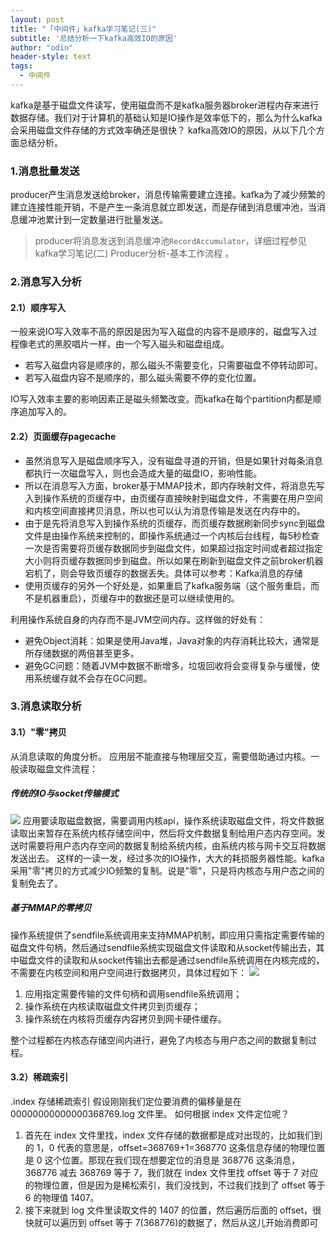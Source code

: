 ```yaml
---
layout: post
title: "「中间件」kafka学习笔记(三)"
subtitle: '总结分析一下kafka高效IO的原因'
author: "odin"
header-style: text
tags:
  - 中间件
---
```


kafka是基于磁盘文件读写，使用磁盘而不是kafka服务器broker进程内存来进行数据存储。我们对于计算机的基础认知是IO操作是效率低下的，那么为什么kafka会采用磁盘文件存储的方式效率确还是很快？
kafka高效IO的原因，从以下几个方面总结分析。

### 1.消息批量发送
producer产生消息发送给broker，消息传输需要建立连接。kafka为了减少频繁的建立连接性能开销，不是产生一条消息就立即发送，而是存储到消息缓冲池，当消息缓冲池累计到一定数量进行批量发送。
> producer将消息发送到消息缓冲池`RecordAccumulator`，详细过程参见kafka学习笔记(二) Producer分析-基本工作流程 。

### 2.消息写入分析
#### 2.1）顺序写入
一般来说IO写入效率不高的原因是因为写入磁盘的内容不是顺序的，磁盘写入过程像老式的黑胶唱片一样，由一个写入磁头和磁盘组成。
* 若写入磁盘内容是顺序的，那么磁头不需要变化，只需要磁盘不停转动即可。  
* 若写入磁盘内容不是顺序的，那么磁头需要不停的变化位置。

IO写入效率主要的影响因素正是磁头频繁改变。而kafka在每个partition内都是顺序追加写入的。

#### 2.2）页面缓存pagecache
* 虽然消息写入是磁盘顺序写入，没有磁盘寻道的开销，但是如果针对每条消息都执行一次磁盘写入，则也会造成大量的磁盘IO，影响性能。  
* 所以在消息写入方面，broker基于MMAP技术，即内存映射文件，将消息先写入到操作系统的页缓存中，由页缓存直接映射到磁盘文件，不需要在用户空间和内核空间直接拷贝消息，所以也可以认为消息传输是发送在内存中的。  
* 由于是先将消息写入到操作系统的页缓存，而页缓存数据刷新同步sync到磁盘文件是由操作系统来控制的，即操作系统通过一个内核后台线程，每5秒检查一次是否需要将页缓存数据同步到磁盘文件，如果超过指定时间或者超过指定大小则将页缓存数据同步到磁盘。所以如果在刷新到磁盘文件之前broker机器宕机了，则会导致页缓存的数据丢失。具体可以参考：Kafka消息的存储  
* 使用页缓存的另外一个好处是，如果重启了kafka服务端（这个服务重启，而不是机器重启），页缓存中的数据还是可以继续使用的。

利用操作系统自身的内存而不是JVM空间内存。这样做的好处有：
* 避免Object消耗：如果是使用Java堆，Java对象的内存消耗比较大，通常是所存储数据的两倍甚至更多。
* 避免GC问题：随着JVM中数据不断增多，垃圾回收将会变得复杂与缓慢，使用系统缓存就不会存在GC问题。

### 3.消息读取分析

#### 3.1）"零"拷贝
从消息读取的角度分析。
应用层不能直接与物理层交互，需要借助通过内核。一般读取磁盘文件流程：
##### 传统的IO与socket传输模式
![]({{site.baseurl}}/img/in-post/post-middleware/kafka_gaoxiao_usave.jpg)
应用要读取磁盘数据，需要调用内核api，操作系统读取磁盘文件，将文件数据读取出来暂存在系统内核存储空间中，然后将文件数据复制给用户态内存空间。发送时需要将用户态内存空间的数据复制给系统内核，由系统内核与网卡交互将数据发送出去。
这样的一读一发，经过多次的IO操作，大大的耗损服务器性能。kafka采用"零"拷贝的方式减少IO频繁的复制。说是"零"，只是将内核态与用户态之间的复制免去了。

##### 基于MMAP的零拷贝
操作系统提供了sendfile系统调用来支持MMAP机制，即应用只需指定需要传输的磁盘文件句柄，然后通过sendfile系统实现磁盘文件读取和从socket传输出去，其中磁盘文件的读取和从socket传输出去都是通过sendfile系统调用在内核完成的，不需要在内核空间和用户空间进行数据拷贝，具体过程如下：
![]({{site.baseurl}}/img/in-post/post-middleware/kafka_gaoxiao_ksave.jpg)
1. 应用指定需要传输的文件句柄和调用sendfile系统调用；
2. 操作系统在内核读取磁盘文件拷贝到页缓存；
3. 操作系统在内核将页缓存内容拷贝到网卡硬件缓存。

整个过程都在内核态存储空间内进行，避免了内核态与用户态之间的数据复制过程。

#### 3.2）稀疏索引
.index 存储稀疏索引
假设刚刚我们定位要消费的偏移量是在 00000000000000368769.log 文件里。
如何根据 index 文件定位呢？
1. 首先在 index 文件里找，index 文件存储的数据都是成对出现的，比如我们到的 1，0 代表的意思是，offset=368769+1=368770 这条信息存储的物理位置是 0 这个位置。那现在我们现在想要定位的消息是 368776 这条消息，368776 减去 368769 等于 7，我们就在 index 文件里找 offset 等于 7 对应的物理位置，但是因为是稀松索引，我们没找到，不过我们找到了 offset 等于 6 的物理值 1407。
2. 接下来就到 log 文件里读取文件的 1407 的位置，然后遍历后面的 offset，很快就可以遍历到 offset 等于 7(368776)的数据了，然后从这儿开始消费即可